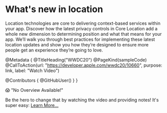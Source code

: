 # What's new in location

Location technologies are core to delivering context-based services within your app. Discover how the latest privacy controls in Core Location add a whole new dimension to determining position and what that means for your app. We’ll walk you through best practices for implementing these latest location updates and show you how they’re designed to ensure more people get an experience they’re going to love.

@Metadata {
   @TitleHeading("WWDC20")
   @PageKind(sampleCode)
   @CallToAction(url: "https://developer.apple.com/wwdc20/10660", purpose: link, label: "Watch Video")

   @Contributors {
      @GitHubUser(<replace this with your GitHub handle>)
   }
}

😱 "No Overview Available!"

Be the hero to change that by watching the video and providing notes! It's super easy:
 [Learn More…](https://wwdcnotes.github.io/WWDCNotes/documentation/wwdcnotes/contributing)
